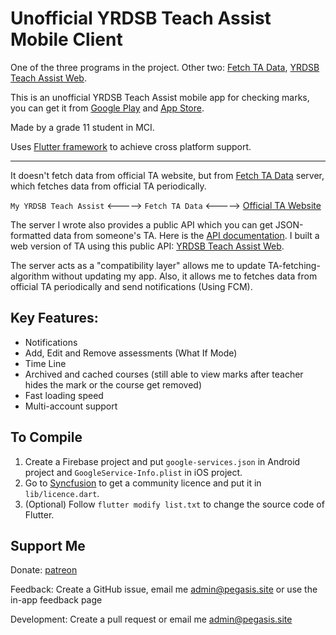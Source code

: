# Unofficial YRDSB Teach Assist Mobile Client

One of the three programs in the project. Other two: [Fetch TA Data](https://github.com/PegasisForever/Fetch-TA-Data), [YRDSB Teach Assist Web](https://github.com/PegasisForever/YRDSB-Teach-Assist-Web).

This is an unofficial YRDSB Teach Assist mobile app for checking marks, you can get it from [Google Play]() and [App Store](). 

Made by a grade 11 student in MCI.

Uses [Flutter framework](https://flutter.dev/) to achieve cross platform support.

---

It doesn't fetch data from official TA website, but from [Fetch TA Data](https://github.com/PegasisForever/Fetch-TA-Data) server, which fetches data from official TA periodically.

`My YRDSB Teach Assist` <-----> `Fetch TA Data` <-----> [Official TA Website](https://ta.yrdsb.ca/yrdsb/index.php)

The server I wrote also provides a public API which you can get JSON-formatted data from someone's TA. Here is the [API documentation](). I built a web version of TA using this public API: [YRDSB Teach Assist Web](https://github.com/PegasisForever/YRDSB-Teach-Assist-Web).

The server acts as a "compatibility layer" allows me to update TA-fetching-algorithm without updating my app. Also, it allows me to fetches data from official TA periodically and send notifications (Using FCM).

## Key Features:

- Notifications
- Add, Edit and Remove assessments (What If Mode)
- Time Line
- Archived and cached courses (still able to view marks after teacher hides the mark or the course get removed)
- Fast loading speed
- Multi-account support

## To Compile

1. Create a Firebase project and put `google-services.json` in Android project and `GoogleService-Info.plist` in iOS project.
2. Go to [Syncfusion](https://www.syncfusion.com/products/communitylicense) to get a community licence and put it in `lib/licence.dart`.
3. (Optional) Follow `flutter modify list.txt` to change the source code of Flutter.

## Support Me

Donate: [patreon](https://www.patreon.com/yrdsbta)

Feedback: Create a GitHub issue, email me [admin@pegasis.site](mailto:admin@pegasis.site) or use the in-app feedback page

Development: Create a pull request or email me [admin@pegasis.site](mailto:admin@pegasis.site)